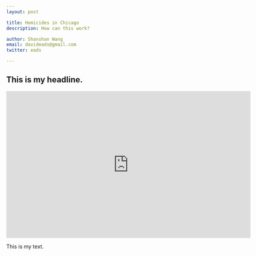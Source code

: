 ```yaml
---
layout: post

title: Homicides in Chicago 
description: How can this work?

author: Shanshan Wang
email: davideads@gmail.com
twitter: eads

---
```



## This is my headline. 

<iframe width="650" height="391" seamless frameborder="0" scrolling="no" src="https://docs.google.com/spreadsheets/d/1QrAlFy-4V6bDtMsqrPozfHaMYpZUVytmmSZs6H72GEU/pubchart?oid=1812040908&amp;format=interactive"></iframe>

This is my text.



